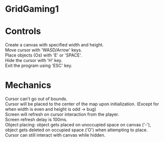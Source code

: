 # GridGaming1


# Controls
Create a canvas with specified width and height.<br>
Move cursor with 'WASD/Arrow' keys.<br>
Place objects (Os) with 'E' or 'SPACE'.<br>
Hide the cursor with 'H' key.<br>
Exit the program using 'ESC' key.<br>


# Mechanics
Cursor can't go out of bounds.<br>
Cursor will be placed to the center of the map upon initialization. (Except for when width is even and height is odd -> bug)<br>
Screen will refresh on cursor interaction from the player.<br>
Screen refresh delay is 100ms.<br>
Object placing: object gets placed on unoccupied space on canvas ('-'), object gets deleted on occupied space ('O') when attempting to place.<br>
Cursor can still interact with canvas while hidden.<br>
